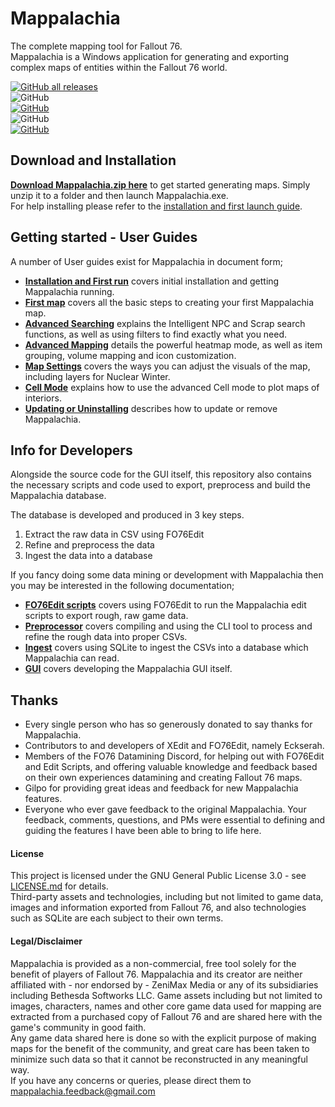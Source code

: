 # Mappalachia

The complete mapping tool for Fallout 76.<br/>
Mappalachia is a Windows application for generating and exporting complex maps of entities within the Fallout 76 world.

[![GitHub all releases](https://img.shields.io/github/downloads/AHeroicLlama/Mappalachia/total)](https://github.com/AHeroicLlama/Mappalachia/releases/latest)<br>
![GitHub](https://img.shields.io/github/last-commit/AHeroicLlama/Mappalachia)<br/>
[![GitHub](https://img.shields.io/github/v/release/aheroicllama/mappalachia)](https://github.com/AHeroicLlama/Mappalachia/releases/latest)<br/>
![GitHub](https://img.shields.io/badge/game%20version-1.5.5.8-green)<br/>
[![GitHub](https://img.shields.io/github/license/AHeroicLlama/Mappalachia)](LICENSE.md)<br/>

## Download and Installation

[__Download Mappalachia.zip here__](https://github.com/AHeroicLlama/Mappalachia/releases/latest) to get started generating maps. Simply unzip it to a folder and then launch Mappalachia.exe.<br/>
For help installing please refer to the [installation and first launch guide](User_Guides/Installation_and_first_run.md).<br/>

## Getting started - User Guides

A number of User guides exist for Mappalachia in document form;<br/>

* [**Installation and First run**](User_Guides/Installation_and_first_run.md) covers initial installation and getting Mappalachia running.
* [**First map**](User_Guides/First_map.md) covers all the basic steps to creating your first Mappalachia map.
* [**Advanced Searching**](User_Guides/Advanced_searching.md) explains the Intelligent NPC and Scrap search functions, as well as using filters to find exactly what you need.
* [**Advanced Mapping**](User_Guides/Advanced_mapping.md) details the powerful heatmap mode, as well as item grouping, volume mapping and icon customization.
* [**Map Settings**](User_Guides/Map_settings.md) covers the ways you can adjust the visuals of the map, including layers for Nuclear Winter.
* [**Cell Mode**](User_Guides/Cell_mode.md) explains how to use the advanced Cell mode to plot maps of interiors.
* [**Updating or Uninstalling**](User_Guides/Updating_or_uninstalling.md) describes how to update or remove Mappalachia.

## Info for Developers

Alongside the source code for the GUI itself, this repository also contains the necessary scripts and code used to export, preprocess and build the Mappalachia database.

The database is developed and produced in 3 key steps.
1. Extract the raw data in CSV using FO76Edit
2. Refine and preprocess the data
3. Ingest the data into a database

If you fancy doing some data mining or development with Mappalachia then you may be interested in the following documentation;

* [**FO76Edit scripts**](Developer_Guides/EditScripts.md) covers using FO76Edit to run the Mappalachia edit scripts to export rough, raw game data.
* [**Preprocessor**](Developer_Guides/Preprocessor.md) covers compiling and using the CLI tool to process and refine the rough data into proper CSVs.
* [**Ingest**](Developer_Guides/Ingest.md) covers using SQLite to ingest the CSVs into a database which Mappalachia can read.
* [**GUI**](Developer_Guides/GUI.md) covers developing the Mappalachia GUI itself.


## Thanks

* Every single person who has so generously donated to say thanks for Mappalachia.
* Contributors to and developers of XEdit and FO76Edit, namely Eckserah.
* Members of the FO76 Datamining Discord, for helping out with FO76Edit and Edit Scripts, and offering valuable knowledge and feedback based on their own experiences datamining and creating Fallout 76 maps.
* Gilpo for providing great ideas and feedback for new Mappalachia features.
* Everyone who ever gave feedback to the original Mappalachia. Your feedback, comments, questions, and PMs were essential to defining and guiding the features I have been able to bring to life here.

#### License

This project is licensed under the GNU General Public License 3.0 - see [LICENSE.md](LICENSE.md) for details.<br/>
Third-party assets and technologies, including but not limited to game data, images and information exported from Fallout 76, and also technologies such as SQLite are each subject to their own terms.

#### Legal/Disclaimer

Mappalachia is provided as a non-commercial, free tool solely for the benefit of players of Fallout 76. Mappalachia and its creator are neither affiliated with - nor endorsed by - ZeniMax Media or any of its subsidiaries including Bethesda Softworks LLC. Game assets including but not limited to images, characters, names and other core game data used for mapping are extracted from a purchased copy of Fallout 76 and are shared here with the game's community in good faith.<br/>
Any game data shared here is done so with the explicit purpose of making maps for the benefit of the community, and great care has been taken to minimize such data so that it cannot be reconstructed in any meaningful way.<br/>
If you have any concerns or queries, please direct them to mappalachia.feedback@gmail.com
